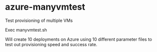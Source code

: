 # azure-manyvmtest
Test provisioning of multiple VMs

Exec manyvmtest.sh

Will create 10 deployments on Azure using 10 different parameter files to test out provisioning speed and success rate.
